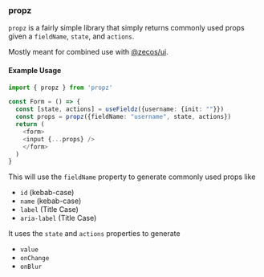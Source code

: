 ### propz

`propz` is a fairly simple library that simply returns commonly used props given a `fieldName`, `state`, and `actions`.

Mostly meant for combined use with [@zecos/ui](https://npmjs.org/@zecos/ui).

#### Example Usage

```ts
import { propz } from 'propz'

const Form = () => {
  const [state, actions] = useFieldz({username: {init: ""}})
  const props = propz({fieldName: "username", state, actions})
  return (
    <form>
    <input {...props} />
    </form>
  )
}
```

This will use the `fieldName` property to generate commonly used props like

* `id` (kebab-case)
* `name` (kebab-case)
* `label` (Title Case)
* `aria-label` (Title Case)

It uses the `state` and `actions` properties to generate

* `value` 
* `onChange`
* `onBlur`